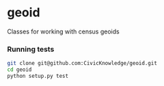 geoid
=====

Classes for working with census geoids

### Running tests
```bash
git clone git@github.com:CivicKnowledge/geoid.git
cd geoid
python setup.py test
```
